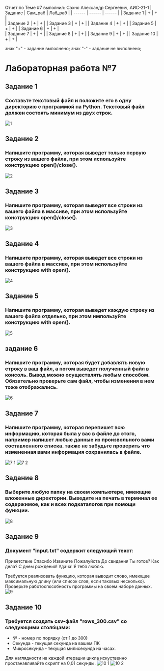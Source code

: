 Отчет по Теме #7 выполнил:
Сахно Александр Сергеевич, АИС-21-1
| Задание | Сам_раб | Лаб_раб | 
| ------ | ------ | ------ | 
| Задание 1 | + | + |  
| Задание 2 | + | + | 
| Задание 3 | + | + | 
| Задание 4 | + | + | 
| Задание 5 | + | + |
| Задание 6 | + | + |  
| Задание 7 | + | + | 
| Задание 8 | + | + | 
| Задание 9 | + | + | 
| Задание 10 | + | + | 

знак "+" - задание выполнено; знак "-" - задание не выполнено;

# Лабораторная работа №7

## Задание 1
### Составьте текстовый файл и положите его в одну директорию с программой на Python. Текстовый файл должен состоять минимум из двух строк.
![1](https://github.com/Alexsergh/Engineering/assets/134552389/0fe0fcd5-7b26-4288-8237-f599394d1ced)

## Задание 2
### Напишите программу, которая выведет только первую строку из вашего файла, при этом используйте конструкцию open()/close().
![2](https://github.com/Alexsergh/Engineering/assets/134552389/276eb01f-ec15-4473-808b-8fd432e811a5)

## Задание 3
### Напишите программу, которая выведет все строки из вашего файла в массиве, при этом используйте конструкцию open()/close().
![3](https://github.com/Alexsergh/Engineering/assets/134552389/9c2c334b-4919-47f1-bb5b-e4b1e80ee6c3)

## Задание 4
### Напишите программу, которая выведет все строки из вашего файла в массиве, при этом используйте конструкцию with open().
![4](https://github.com/Alexsergh/Engineering/assets/134552389/b56951f2-b628-4f6c-a2e5-44c245e60c5d)

## Задание 5
### Напишите программу, которая выведет каждую строку из вашего файла отдельно, при этом импользуйте конструкцию with open().
![5](https://github.com/Alexsergh/Engineering/assets/134552389/971f776b-98a4-4647-8706-8de903b29a14)

## задание 6
### Напишите программу, которая будет добавлять новую строку в ваш файл, а потом выведет полученный файл в консоль. Вывод можно осуществлять любым способом. Обязательно проверьте сам файл, чтобы изменения в нем тоже отображались.
![6](https://github.com/Alexsergh/Engineering/assets/134552389/8661462e-745d-456f-9677-626019e8c7f8)

## Задание 7
### Напишите программу, которая перепишет всю информацию, которая была у вас в файле до этого, например напишет любые данные из произвольного вами составленного списка. также не забудьте проверить что измененная вами информация сохранилась в файле.
![7 1](https://github.com/Alexsergh/Engineering/assets/134552389/144d185f-8567-4e35-ab52-b0eaab0488d4)
![7 2](https://github.com/Alexsergh/Engineering/assets/134552389/c7a7977a-d18d-4002-b913-5bb7c96746c1)

## Задание 8
### Выберите любую папку на своем компьютере, имеющие вложенные директории. Выведите на печать в терминал ее содержимое, как и всех подкаталогов при помощи функции.
![8](https://github.com/Alexsergh/Engineering/assets/134552389/bbb392ba-ab15-42b9-957e-7cc171d19315)

## Задание 9
### Документ "input.txt" содержит следующий текст:
Приветствие
Спасибо
Извините
Пожалуйста
До свидания
Ты готов?
Как дела?
С днем рождения!
Удача!
Я тебя люблю.

Требуется реализовать функцию, которая выводит слово, имеющее максимальную длину (или список слов, если таковых несколько). Проаерьте работоспособность программы на своем наборе данных.
![9](https://github.com/Alexsergh/Engineering/assets/134552389/8a58b8b7-959f-47a4-a374-6a37e3470f1e)

## Задание 10
### Требуется создать csv-файл "rows_300.csv" со следующими столбцами:
* № - номер по порядку (от 1 до 300)
* Секунда - текущая секунда на вашем ПК
* Микросекунда - текущая милисекунда на часах.
  
Для наглядности на каждой итерации цикла искуственно простанавливайте скрипт на 0,01 секунды.
![10 1](https://github.com/Alexsergh/Engineering/assets/134552389/ec364d16-10eb-4e69-9e5a-a8f29a492e40)
![10 2](https://github.com/Alexsergh/Engineering/assets/134552389/8a44e47e-6c17-4652-bb10-d0552fd8e9a2)







 
 


